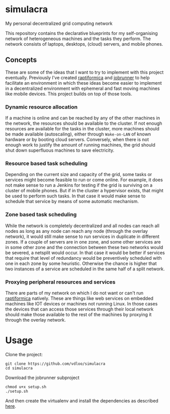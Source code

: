 simulacra
=========

My personal decentralized grid computing network

This repository contains the declarative blueprints for my self-organising 
network of heterogeneous machines and the tasks they perform. The network 
consists of laptops, desktops, (cloud) servers, and mobile phones.

## Concepts

These are some of the ideas that I want to try to implement with this
project eventually. Previously I've created [raptiformica](https://github.com/vdloo/raptiformica) and [jobrunner](https://github.com/vdloo/jobrunner) 
to help facilitate an environment in which these ideas become easier to 
implement in a decentralized environment with ephemeral and fast moving 
machines like mobile devices. This project builds on top of those tools.

### Dynamic resource allocation

If a machine is online and can be reached by any of the other machines in 
the network, the resources should be available to the cluster. If not enough 
resources are available for the tasks in the cluster, more machines should be 
made available (autoscaling), either through `Wake-on-LAN` of known hardware 
or by booting cloud servers. Conversely, when there is not enough work to 
justify the amount of running machines, the grid should shut down superfluous 
machines to save electricity.

### Resource based task scheduling

Depending on the current size and capacity of the grid, some tasks or
services might become feasible to run or come online. For example, it does
not make sense to run a Jenkins for testing if the grid is surviving on
a cluster of mobile phones. But if in the cluster a hypervisor exists,
that might be used to perform such tasks. In that case it would make sense
to schedule that service by means of some automatic mechanism.

### Zone based task scheduling

While the network is completely decentralized and all nodes can reach all
nodes as long as any node can reach any node (through the overlay
network), it would still make sense to run services in duplicate in
different zones. If a couple of servers are in one zone, and some other
services are in some other zone and the connection between these two
networks would be severed, a netsplit would occur. In that case it would
be better if services that require that level of redundancy would be
preventively scheduled with one in each zone by some heuristic. Otherwise
the chance is higher that two instances of a service are scheduled in
the same half of a split network.

### Proxying peripheral resources and services

There are parts of my network on which I do not want or can't run
[raptiformica](https://github.com/vdloo/raptiformica) natively. These 
are things like web services on embedded machines like IOT devices or 
machines not running Linux. In those cases the devices that can access 
those services through their local network should make those available 
to the rest of the machines by proxying it through the overlay network.


# Usage

Clone the project:
```
git clone https://github.com/vdloo/simulacra
cd simulacra
```

Download the jobrunner subproject
```
chmod u+x setup.sh
./setup.sh
```

And then create the virtualenv and install the dependencies as described [here](https://github.com/vdloo/jobrunner#usage).
